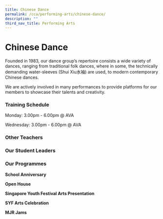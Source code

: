 ```yaml
---
title: Chinese Dance
permalink: /cca/performing-arts/chinese-dance/
description: ""
third_nav_title: Performing Arts
---
```

# Chinese Dance

Founded in 1983, our dance group’s repertoire consists a wide variety of dances, ranging from traditional folk dances, where in some, the technically demanding water-sleeves (Shui Xiu水袖) are used, to modern contemporary Chinese dances.

We are actively involved in many performances to provide platforms for our members to showcase their talents and creativity.

### Training Schedule

Monday: 3.00pm - 6.00pm @ AVA

Wednesday: 3.00pm - 6.00pm @ AVA

### Other Teachers



### Our Student Leaders



### Our Programmes

**School Anniversary**



**Open House**




**Singapore Youth Festival Arts Presentation**




**SYF Arts Celebration**



**MJR Jams**